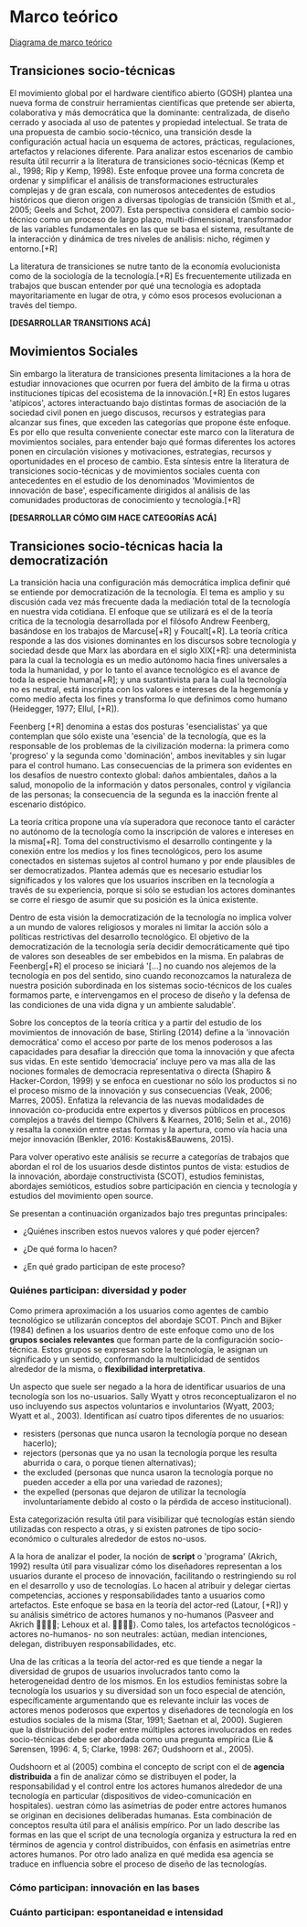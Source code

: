 # Marco teórico

[Diagrama de marco teórico](https://docs.google.com/drawings/d/1hCUp3uIgbGgu9CnA-7CCFo7fYiUk8OCh55d-oFYO4UU/edit?usp=sharing)

## Transiciones socio-técnicas
El movimiento global por el hardware científico abierto (GOSH) plantea una nueva forma de construir herramientas científicas que pretende ser abierta, colaborativa y más democrática que la dominante: centralizada, de diseño cerrado y asociada al uso de patentes y propiedad intelectual. 
Se trata de una propuesta de cambio socio-técnico, una transición desde la configuración actual hacia un esquema de actores, prácticas, regulaciones, artefactos y relaciones diferente. 
Para analizar estos escenarios de cambio resulta útil recurrir a la literatura de transiciones socio-técnicas (Kemp et al., 1998; Rip y Kemp, 1998). 
Este enfoque provee una forma concreta de ordenar y simplificar el análisis de transformaciones estructurales complejas y de gran escala, con numerosos antecedentes de estudios históricos que dieron origen a diversas tipologías de transición (Smith et al., 2005; Geels and Schot, 2007). 
Esta perspectiva considera el cambio socio-técnico como un proceso de largo plazo, multi-dimensional, transformador de las variables fundamentales en las que se basa el sistema, resultante de la interacción y dinámica de tres niveles de análisis: nicho, régimen y entorno.[+R] 

La literatura de transiciones se nutre tanto de la economía evolucionista como de la sociología de la tecnología.[+R] 
Es frecuentemente utilizada en trabajos que buscan entender por qué una tecnología es adoptada mayoritariamente en lugar de otra, y cómo esos procesos evolucionan a través del tiempo. 

**[DESARROLLAR TRANSITIONS ACÁ]**

## Movimientos Sociales
Sin embargo la literatura de transiciones presenta limitaciones a la hora de estudiar innovaciones que ocurren por fuera del ámbito de la firma u otras instituciones típicas del ecosistema de la innovación.[+R] 
En estos lugares 'atípicos', actores interactuando bajo distintas formas de asociación de la sociedad civil ponen en juego discusos, recursos y estrategias para alcanzar sus fines, que exceden las categorías que propone éste enfoque. 
Es por ello que resulta conveniente conectar este marco con la literatura de movimientos sociales, para entender bajo qué formas diferentes los actores ponen en circulación visiones y motivaciones, estrategias, recursos y oportunidades en el proceso de cambio. 
Esta síntesis entre la literatura de transiciones socio-técnicas y de movimientos sociales cuenta con antecedentes en el estudio de los denominados 'Movimientos de innovación de base', específicamente dirigidos al análisis de las comunidades productoras de conocimiento y tecnología.[+R]

**[DESARROLLAR CÓMO GIM HACE CATEGORÍAS ACÁ]**

## Transiciones socio-técnicas hacia la democratización
La transición hacia una configuración más democrática implica definir qué se entiende por democratización de la tecnología. 
El tema es amplio y su discusión cada vez más frecuente dada la mediación total de la tecnología en nuestra vida cotidiana. 
El enfoque que se utilizará es el de la teoría crítica de la tecnología desarrollada por el filósofo Andrew Feenberg, basándose en los trabajos de Marcuse[+R] y Foucalt[+R].
La teoría crítica responde a las dos visiones dominantes en los discursos sobre tecnología y sociedad desde que Marx las abordara en el siglo XIX[+R]: una determinista para la cual la tecnología es un medio autónomo hacia fines universales a toda la humanidad, y por lo tanto el avance tecnológico es el avance de toda la especie humana[+R]; y una sustantivista para la cual la tecnología no es neutral, está inscripta con los valores e intereses de la hegemonía y como medio afecta los fines y transforma lo que definimos como humano (Heidegger, 1977; Ellul, [+R]).

Feenberg [+R] denomina a estas dos posturas 'esencialistas' ya que contemplan que sólo existe una 'esencia' de la tecnología, que es la responsable de los problemas de la civilización moderna: la primera como 'progreso' y la segunda como 'dominación', ambos inevitables y sin lugar para el control humano.
Las consecuencias de la primera son evidentes en los desafíos de nuestro contexto global: daños ambientales, daños a la salud, monopolio de la información y datos personales, control y vigilancia de las personas; la consecuencia de la segunda es la inacción frente al escenario distópico.

La teoría critíca propone una vía superadora que reconoce tanto el carácter no autónomo de la tecnología como la inscripción de valores e intereses en la misma[+R]. 
Toma del constructivismo el desarrollo contingente y la conexión entre los medios y los fines tecnológicos, pero los asume conectados en sistemas sujetos al control humano y por ende plausibles de ser democratizados.
Plantea además que es necesario estudiar los significados y los valores que los usuarios inscriben en la tecnología a través de su experiencia, porque si sólo se estudian los actores dominantes se corre el riesgo de asumir que su posición es la única existente.

Dentro de esta visión la democratización de la tecnología no implica volver a un mundo de valores religiosos y morales ni limitar la acción sólo a políticas restrictivas del desarrollo tecnológico.
El objetivo de la democratización de la tecnología sería decidir democráticamente qué tipo de valores son deseables de ser embebidos en la misma. En palabras de Feenberg[+R] el proceso se iniciará '[...] no cuando nos alejemos de la tecnología en pos del sentido, sino cuando reconozcamos la naturaleza de nuestra posición subordinada en los sistemas socio-técnicos de los cuales formamos parte, e intervengamos en el proceso de diseño y la defensa de las condiciones de una vida digna y un ambiente saludable'.

Sobre los conceptos de la teoría crítica y a partir del estudio de los movimientos de innovación de base, Stirling (2014) define a la 'innovación democrática' como el acceso por parte de los menos poderosos a las capacidades para desafiar la dirección que toma la innovación y que afecta sus vidas. En este sentido ‘democracia’ incluye pero va mas alla de las nociones formales de democracia representativa o directa (Shapiro & Hacker-Cordon, 1999) y se enfoca en cuestionar no sólo los productos si no el proceso mismo de la innovación y sus consecuencias (Veak, 2006; Marres, 2005). Enfatiza la relevancia de las nuevas modalidades de innovación co-producida entre expertos y diversos públicos en procesos complejos a través del tiempo (Chilvers & Kearnes, 2016; Selin et al., 2016) y resalta la conexión entre estas formas y la apertura, como vía hacia una mejor innovación (Benkler, 2016: Kostakis&Bauwens, 2015).

Para volver operativo este análisis se recurre a categorías de trabajos que abordan el rol de los usuarios desde distintos puntos de vista: estudios de la innovación, abordaje constructivista (SCOT), estudios feministas, abordajes semióticos, estudios sobre participación en ciencia y tecnología y estudios del movimiento open source. 

Se presentan a continuación organizados bajo tres preguntas principales:

- ¿Quiénes inscriben estos nuevos valores y qué poder ejercen?

- ¿De qué forma lo hacen?

- ¿En qué grado participan de este proceso?


### Quiénes participan: diversidad y poder

Como primera aproximación a los usuarios como agentes de cambio tecnológico se utilizarán conceptos del abordaje SCOT. 
Pinch and Bijker (1984) definen a los usuarios dentro de este enfoque como uno de los **grupos sociales relevantes** que forman parte de la configuración socio-técnica. 
Estos grupos se expresan sobre la tecnología, le asignan un significado y un sentido, conformando la multiplicidad de sentidos alrededor de la misma, o **flexibilidad interpretativa**.

Un aspecto que suele ser negado a la hora de identificar usuarios de una tecnología son los no-usuarios. Sally Wyatt y otros reconceptualizaron el no uso incluyendo sus aspectos voluntarios e involuntarios (Wyatt, 2003; Wyatt et al., 2003). Identifican así cuatro tipos diferentes de no usuarios: 

- resisters (personas que nunca usaron la tecnología porque no desean hacerlo); 
- rejectors (personas que ya no usan la tecnología porque les resulta aburrida o cara, o porque tienen alternativas); 
- the excluded (personas que nunca usaron la tecnología porque no pueden acceder a ella por una variedad de razones); 
- the expelled (personas que dejaron de utilizar la tecnología involuntariamente debido al costo o la pérdida de acceso institucional).

Esta categorización resulta útil para visibilizar qué tecnologías están siendo utilizadas con respecto a otras, y si existen patrones de tipo socio-económico o culturales alrededor de estos no-usos.

A la hora de analizar el poder, la noción de **script** o 'programa' (Akrich, 1992) resulta útil para visualizar cómo los diseñadores representan a los usuarios durante el proceso de innovación, facilitando o restringiendo su rol en el desarrollo y uso de tecnologías. 
Lo hacen al atribuir y delegar ciertas competencias, acciones y responsabilidades tanto a usuarios como artefactos. 
Este enfoque se basa en la teoría del actor-red (Latour, [+R]) y su análisis simétrico de actores humanos y no-humanos (Pasveer and Akrich ; Lehoux et al. ). 
Como tales, los artefactos tecnológicos -actores no-humanos- no son neutrales: actúan, median intenciones, delegan, distribuyen responsabilidades, etc.  

Una de las críticas a la teoría del actor-red es que tiende a negar la diversidad de grupos de usuarios involucrados tanto como la heterogeneidad dentro de los mismos.
En los estudios feministas sobre la tecnología los usuarios y su diversidad son un foco especial de atención, específicamente argumentando que es relevante incluir las voces de actores menos poderosos que expertos y diseñadores de tecnología en los estudios sociales de la misma (Star, 1991; Saetnan et al, 2000). 
Sugieren que la distribución del poder entre múltiples actores involucrados en redes socio-técnicas debe ser abordada como una pregunta empírica (Lie & Sørensen, 1996: 4, 5; Clarke, 1998: 267; Oudshoorn et al., 2005).

Oudshoorn et al (2005) combina el concepto de script con el de **agencia distribuida** a fin de analizar cómo se distribuyen el poder, la responsabilidad y el control entre los actores humanos alrededor de una tecnología en particular (dispositivos de video-comunicación en hospitales). 
uestran cómo las asímetrias de poder entre actores humanos se originan en decisiones deliberadas humanas.
Esta combinación de conceptos resulta útil para el análisis empírico.
Por un lado describe las formas en las que el script de una tecnología organiza y estructura la red en términos de agencia y control distribuidos, con énfasis en asimetrías entre actores humanos. 
Por otro lado analiza en qué medida esa agencia se traduce en influencia sobre el proceso de diseño de las tecnologías.

### Cómo participan: innovación en las bases

### Cuánto participan: espontaneidad e intensidad
